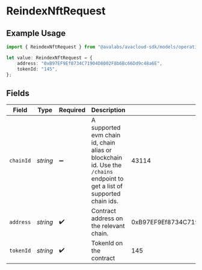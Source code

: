 # ReindexNftRequest

## Example Usage

```typescript
import { ReindexNftRequest } from "@avalabs/avacloud-sdk/models/operations";

let value: ReindexNftRequest = {
    address: "0xB97EF9Ef8734C71904D8002F8b6Bc66Dd9c48a6E",
    tokenId: "145",
};
```

## Fields

| Field                                                                                                                    | Type                                                                                                                     | Required                                                                                                                 | Description                                                                                                              | Example                                                                                                                  |
| ------------------------------------------------------------------------------------------------------------------------ | ------------------------------------------------------------------------------------------------------------------------ | ------------------------------------------------------------------------------------------------------------------------ | ------------------------------------------------------------------------------------------------------------------------ | ------------------------------------------------------------------------------------------------------------------------ |
| `chainId`                                                                                                                | *string*                                                                                                                 | :heavy_minus_sign:                                                                                                       | A supported evm chain id, chain alias or blockchain id. Use the `/chains` endpoint to get a list of supported chain ids. | 43114                                                                                                                    |
| `address`                                                                                                                | *string*                                                                                                                 | :heavy_check_mark:                                                                                                       | Contract address on the relevant chain.                                                                                  | 0xB97EF9Ef8734C71904D8002F8b6Bc66Dd9c48a6E                                                                               |
| `tokenId`                                                                                                                | *string*                                                                                                                 | :heavy_check_mark:                                                                                                       | TokenId on the contract                                                                                                  | 145                                                                                                                      |